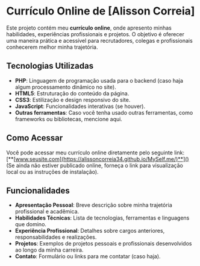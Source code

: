 # Currículo Online de [Alisson Correia]

Este projeto contém meu **currículo online**, onde apresento minhas habilidades, experiências profissionais e projetos. O objetivo é oferecer uma maneira prática e acessível para recrutadores, colegas e profissionais conhecerem melhor minha trajetória.

## Tecnologias Utilizadas

- **PHP**: Linguagem de programação usada para o backend (caso haja algum processamento dinâmico no site).
- **HTML5**: Estruturação do conteúdo da página.
- **CSS3**: Estilização e design responsivo do site.
- **JavaScript**: Funcionalidades interativas (se houver).
- **Outras ferramentas**: Caso você tenha usado outras ferramentas, como frameworks ou bibliotecas, mencione aqui.

## Como Acessar

Você pode acessar meu currículo online diretamente pelo seguinte link:  
[**[www.seusite.com](https://alissoncorreia34.github.io/MySelf.me/)**]() 
(Se ainda não estiver publicado online, forneça o link para visualização local ou as instruções de instalação).

## Funcionalidades

- **Apresentação Pessoal**: Breve descrição sobre minha trajetória profissional e acadêmica.
- **Habilidades Técnicas**: Lista de tecnologias, ferramentas e linguagens que domino.
- **Experiência Profissional**: Detalhes sobre cargos anteriores, responsabilidades e realizações.
- **Projetos**: Exemplos de projetos pessoais e profissionais desenvolvidos ao longo da minha carreira.
- **Contato**: Formulário ou links para me contatar (caso haja).


